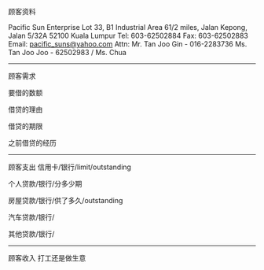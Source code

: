顾客资料

Pacific Sun Enterprise Lot 33, B1 Industrial Area 61/2 miles, Jalan Kepong, Jalan 5/32A 52100 Kuala Lumpur Tel: 603-62502884 Fax: 603-62502883 Email: pacific_suns@yahoo.com Attn: Mr. Tan Joo Gin - 016-2283736 Ms. Tan Joo Joo - 62502983 / Ms. Chua

-----------------
顾客需求


要借的数额

借贷的理由

借贷的期限

之前借贷的经历


--------------
顾客支出
信用卡/银行/limit/outstanding


个人贷款/银行/分多少期

房屋贷款/银行/供了多久/outstanding

汽车贷款/银行/


其他贷款/银行/

-----------
顾客收入
打工还是做生意

